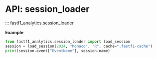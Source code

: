 ﻿# API: session_loader
::: fastf1_analytics.session_loader

**Example**
```python
from fastf1_analytics.session_loader import load_session
session = load_session(2024, "Monaco", "R", cache=".fastf1-cache")
print(session.event["EventName"], session.name)
```